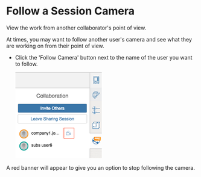 # Follow a Session Camera

View the work from another collaborator's point of view.

At times, you may want to follow another user's camera and see what they are working on from their point of view.

* Click the 'Follow Camera' button next to the name of the user you want to follow.

  ![](../.gitbook/assets/guid-cdba057f-ade3-4fad-b907-bad534451987-low.png)

A red banner will appear to give you an option to stop following the camera.

